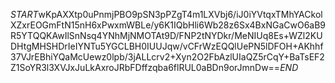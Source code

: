 $START$wKpAXXtp0uPnmjPBO9pSN3pPZgT4m1LXVbj6/iJ0iYVtqxTMhYACkolXZxrEOGmFtN15nH6xPwxmWBLe/y6K1IQbHli6Wb28z6Sx4BxNGaCwO6aB9R5YTQQKAwIlSnNsq4YNhMjNMOTAt9D/FNP2tNYDkr/MeNIUq8Es+WZl2KUDHtgMHSHDrIeIYNTu5YGCLBH0IUUJqw/vCFrWzEQQlUePN5lDFOH+AKhhf37VJrEBhiYQaMcUewz0lpb/3jALLcrv2+Xyn2O2FbAzlUIaQZ5rCqY+BaTsEF2Z1SoYR3l3XVJxJuLkAxroJRbFDffzqba6flRUL0aBDn9orJmnDw==$END$
